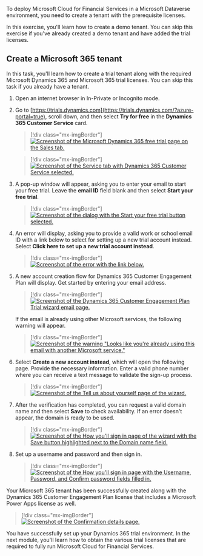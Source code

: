 To deploy Microsoft Cloud for Financial Services in a Microsoft Dataverse environment, you need to create a tenant with the prerequisite licenses.

In this exercise, you'll learn how to create a demo tenant. You can skip this exercise if you've already created a demo tenant and have added the trial licenses.

## Create a Microsoft 365 tenant

In this task, you'll learn how to create a trial tenant along with the required Microsoft Dynamics 365 and Microsoft 365 trial licenses. You can skip this task if you already have a tenant.

1. Open an internet browser in In-Private or Incognito mode.

1. Go to [https://trials.dynamics.com](https://trials.dynamics.com/?azure-portal=true), scroll down, and then select **Try for free** in the **Dynamics 365 Customer Service** card.

    > [!div class="mx-imgBorder"]
    > [![Screenshot of the Microsoft Dynamics 365 free trial page on the Sales tab.](../media/trial.png)](../media/trial.png#lightbox)

    > [!div class="mx-imgBorder"]
    > [![Screenshot of the Service tab with Dynamics 365 Customer Service selected.](../media/service.png)](../media/service.png#lightbox)

1. A pop-up window will appear, asking you to enter your email to start your free trial. Leave the **email ID** field blank and then select **Start your free trial**.

    > [!div class="mx-imgBorder"]
    > [![Screenshot of the dialog with the Start your free trial button selected.](../media/start.png)](../media/start.png#lightbox)

1. An error will display, asking you to provide a valid work or school email ID with a link below to select for setting up a new trial account instead. Select **Click here to set up a new trial account instead**.

    > [!div class="mx-imgBorder"]
    > [![Screenshot of the error with the link below.](../media/new-trial.png)](../media/new-trial.png#lightbox)

1. A new account creation flow for Dynamics 365 Customer Engagement Plan will display. Get started by entering your email address.

    > [!div class="mx-imgBorder"]
    > [![Screenshot of the Dynamics 365 Customer Engagement Plan Trial wizard email page.](../media/email.png)](../media/email.png#lightbox)

   If the email is already using other Microsoft services, the following warning will appear.

    > [!div class="mx-imgBorder"]
    > [![Screenshot of the warning "Looks like you're already using this email with another Microsoft service."](../media/warning.png)](../media/warning.png#lightbox)

1. Select **Create a new account instead**, which will open the following page. Provide the necessary information. Enter a valid phone number where you can receive a text message to validate the sign-up process.

    > [!div class="mx-imgBorder"]
    > [![Screenshot of the Tell us about yourself page of the wizard.](../media/about.png)](../media/about.png#lightbox)

1. After the verification has completed, you can request a valid domain name and then select **Save** to check availability. If an error doesn't appear, the domain is ready to be used.

    > [!div class="mx-imgBorder"]
    > [![Screenshot of the How you'll sign in page of the wizard with the Save button highlighted next to the Domain name field.](../media/domain.png)](../media/domain.png#lightbox)

1. Set up a username and password and then sign in.

    > [!div class="mx-imgBorder"]
    > [![Screenshot of the How you'll sign in page with the Username, Password, and Confirm password fields filled in.](../media/password.png)](../media/password.png#lightbox)

Your Microsoft 365 tenant has been successfully created along with the Dynamics 365 Customer Engagement Plan license that includes a Microsoft Power Apps license as well.

   > [!div class="mx-imgBorder"]
   > [![Screenshot of the Confirmation details page.](../media/confirm.png)](../media/confirm.png#lightbox)

You have successfully set up your Dynamics 365 trial environment. In the next module, you'll learn how to obtain the various trial licenses that are required to fully run Microsoft Cloud for Financial Services.
